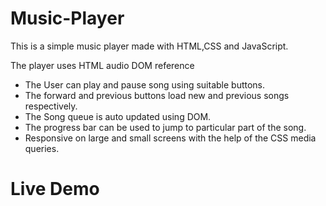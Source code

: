 # Music-Player
This is a simple music player made with HTML,CSS and JavaScript.

The player uses HTML audio DOM reference

* The User can play and pause song using suitable buttons.
* The forward and previous buttons load new and previous songs respectively.
* The Song queue is auto updated using DOM.
* The progress bar can be used to jump to particular part of the song.
* Responsive on large and small screens with the help of the CSS media queries.

# Live Demo






